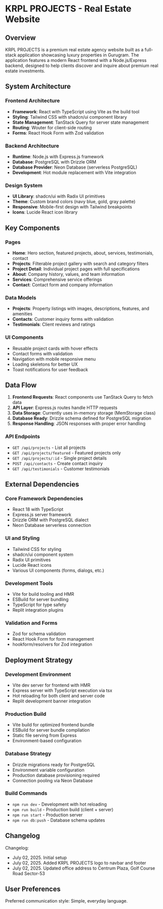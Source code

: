 # KRPL PROJECTS - Real Estate Website

## Overview

KRPL PROJECTS is a premium real estate agency website built as a full-stack application showcasing luxury properties in Gurugram. The application features a modern React frontend with a Node.js/Express backend, designed to help clients discover and inquire about premium real estate investments.

## System Architecture

### Frontend Architecture
- **Framework**: React with TypeScript using Vite as the build tool
- **Styling**: Tailwind CSS with shadcn/ui component library
- **State Management**: TanStack Query for server state management
- **Routing**: Wouter for client-side routing
- **Forms**: React Hook Form with Zod validation

### Backend Architecture
- **Runtime**: Node.js with Express.js framework
- **Database**: PostgreSQL with Drizzle ORM
- **Database Provider**: Neon Database (serverless PostgreSQL)
- **Development**: Hot module replacement with Vite integration

### Design System
- **UI Library**: shadcn/ui with Radix UI primitives
- **Theme**: Custom brand colors (navy blue, gold, gray palette)
- **Responsive**: Mobile-first design with Tailwind breakpoints
- **Icons**: Lucide React icon library

## Key Components

### Pages
- **Home**: Hero section, featured projects, about, services, testimonials, contact
- **Projects**: Filterable project gallery with search and category filters
- **Project Detail**: Individual project pages with full specifications
- **About**: Company history, values, and team information
- **Services**: Comprehensive service offerings
- **Contact**: Contact form and company information

### Data Models
- **Projects**: Property listings with images, descriptions, features, and amenities
- **Contacts**: Customer inquiry forms with validation
- **Testimonials**: Client reviews and ratings

### UI Components
- Reusable project cards with hover effects
- Contact forms with validation
- Navigation with mobile responsive menu
- Loading skeletons for better UX
- Toast notifications for user feedback

## Data Flow

1. **Frontend Requests**: React components use TanStack Query to fetch data
2. **API Layer**: Express.js routes handle HTTP requests
3. **Data Storage**: Currently uses in-memory storage (MemStorage class)
4. **Database Ready**: Drizzle schema defined for PostgreSQL migration
5. **Response Handling**: JSON responses with proper error handling

### API Endpoints
- `GET /api/projects` - List all projects
- `GET /api/projects/featured` - Featured projects only
- `GET /api/projects/:id` - Single project details
- `POST /api/contacts` - Create contact inquiry
- `GET /api/testimonials` - Customer testimonials

## External Dependencies

### Core Framework Dependencies
- React 18 with TypeScript
- Express.js server framework
- Drizzle ORM with PostgreSQL dialect
- Neon Database serverless connection

### UI and Styling
- Tailwind CSS for styling
- shadcn/ui component system
- Radix UI primitives
- Lucide React icons
- Various UI components (forms, dialogs, etc.)

### Development Tools
- Vite for build tooling and HMR
- ESBuild for server bundling
- TypeScript for type safety
- Replit integration plugins

### Validation and Forms
- Zod for schema validation
- React Hook Form for form management
- hookform/resolvers for Zod integration

## Deployment Strategy

### Development Environment
- Vite dev server for frontend with HMR
- Express server with TypeScript execution via tsx
- Hot reloading for both client and server code
- Replit development banner integration

### Production Build
- Vite build for optimized frontend bundle
- ESBuild for server bundle compilation
- Static file serving from Express
- Environment-based configuration

### Database Strategy
- Drizzle migrations ready for PostgreSQL
- Environment variable configuration
- Production database provisioning required
- Connection pooling via Neon Database

### Build Commands
- `npm run dev` - Development with hot reloading
- `npm run build` - Production build (client + server)
- `npm run start` - Production server
- `npm run db:push` - Database schema updates

## Changelog

Changelog:
- July 02, 2025. Initial setup
- July 02, 2025. Added KRPL PROJECTS logo to navbar and footer
- July 02, 2025. Updated office address to Centrum Plaza, Golf Course Road Sector-53

## User Preferences

Preferred communication style: Simple, everyday language.